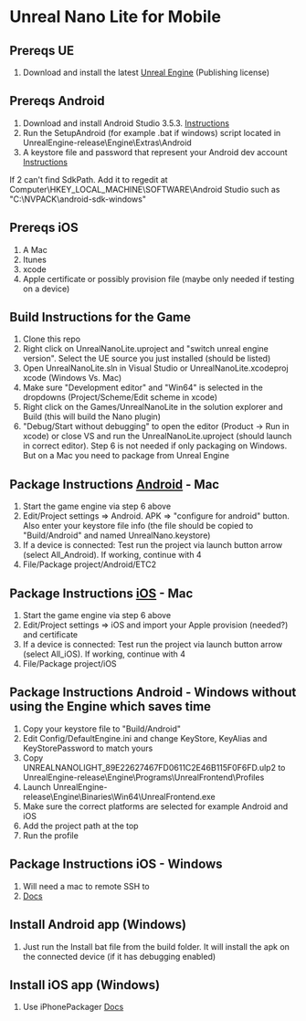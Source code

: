 # Unreal Nano Lite for Mobile

## Prereqs UE
1. Download and install the latest [Unreal Engine](https://www.unrealengine.com/en-US/download) (Publishing license)

## Prereqs Android
1. Download and install Android Studio 3.5.3. [Instructions](https://docs.unrealengine.com/en-US/Platforms/Mobile/Android/Setup/AndroidStudio/index.html)
2. Run the SetupAndroid (for example .bat if windows) script located in UnrealEngine-release\Engine\Extras\Android
3. A keystore file and password that represent your Android dev account [Instructions](https://docs.unrealengine.com/en-US/Platforms/Mobile/Android/DistributionSigning/index.html)

If 2 can't find SdkPath. Add it to regedit at Computer\HKEY_LOCAL_MACHINE\SOFTWARE\Android Studio such as "C:\NVPACK\android-sdk-windows"

## Prereqs iOS
1. A Mac
2. Itunes
3. xcode
4. Apple certificate or possibly provision file (maybe only needed if testing on a device)

## Build Instructions for the Game
1. Clone this repo
2. Right click on UnrealNanoLite.uproject and "switch unreal engine version". Select the UE source you just installed (should be listed)
3. Open UnrealNanoLite.sln in Visual Studio or UnrealNanoLite.xcodeproj xcode (Windows Vs. Mac)
4. Make sure "Development editor" and "Win64" is selected in the dropdowns (Project/Scheme/Edit scheme in xcode)
5. Right click on the Games/UnrealNanoLite in the solution explorer and Build (this will build the Nano plugin)
6. "Debug/Start without debugging" to open the editor (Product -> Run in xcode) or close VS and run the UnrealNanoLite.uproject (should launch in correct editor). Step 6 is not needed if only packaging on Windows. But on a Mac you need to package from Unreal Engine

## Package Instructions [Android](https://docs.unrealengine.com/en-US/Platforms/Mobile/Android/PackagingAndroidProject/index.html) - Mac
1. Start the game engine via step 6 above
2. Edit/Project settings => Android. APK => "configure for android" button. Also enter your keystore file info (the file should be copied to "Build/Android" and named UnrealNano.keystore)
3. If a device is connected: Test run the project via launch button arrow (select All_Android). If working, continue with 4
4. File/Package project/Android/ETC2

## Package Instructions [iOS](https://docs.unrealengine.com/en-US/Platforms/Mobile/iOS/PackagingiOSProject/index.html) - Mac
1. Start the game engine via step 6 above
2. Edit/Project settings => iOS and import your Apple provision (needed?) and certificate
3. If a device is connected: Test run the project via launch button arrow (select All_iOS). If working, continue with 4
4. File/Package project/iOS

## Package Instructions Android - Windows without using the Engine which saves time
1. Copy your keystore file to "Build/Android"
2. Edit Config/DefaultEngine.ini and change KeyStore, KeyAlias and KeyStorePassword to match yours
3. Copy UNREALNANOLIGHT_89E22627467FD0611C2E46B115F0F6FD.ulp2 to UnrealEngine-release\Engine\Programs\UnrealFrontend\Profiles
4. Launch UnrealEngine-release\Engine\Binaries\Win64\UnrealFrontend.exe
5. Make sure the correct platforms are selected for example Android and iOS
6. Add the project path at the top
7. Run the profile

## Package Instructions iOS - Windows
1. Will need a mac to remote SSH to
2. [Docs](https://docs.unrealengine.com/en-US/Platforms/Mobile/iOS/Windows/index.html)

## Install Android app (Windows)
1. Just run the Install bat file from the build folder. It will install the apk on the connected device (if it has debugging enabled)

## Install iOS app (Windows)
1. Use iPhonePackager [Docs](https://docs.unrealengine.com/en-US/Platforms/Mobile/iOS/iPhonePackager/index.html)